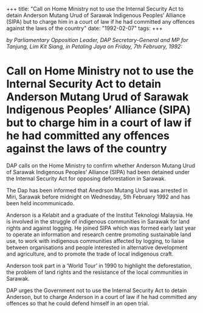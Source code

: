 +++ 
title: "Call on Home Ministry not to use the Internal Security Act to detain Anderson Mutang Urud of Sarawak Indigenous Peoples’ Alliance (SIPA) but to charge him in a court of law if he had committed any offences against the laws of the country"
date: "1992-02-07"
tags:
+++

_by Parliamentary Opposition Leader, DAP Secretary-General and MP for Tanjung, Lim Kit Siang, in Petaling Jaya on Friday, 7th February, 1992:_

# Call on Home Ministry not to use the Internal Security Act to detain Anderson Mutang Urud of Sarawak Indigenous Peoples’ Alliance (SIPA) but to charge him in a court of law if he had committed any offences against the laws of the country

DAP calls on the Home Ministry to confirm whether Anderson Mutang Urud of Sarawak Indigenous Peoples’ Alliance (SIPA) had been detained under the Internal Security Act for opposing deforestation in Sarawak.</u>

The Dap has been informed that Anedrson Mutang Urud was arrested in Miri, Sarawak before midnight on Wednesday, 5th February 1992 and has been held incommunicado.

Anderson is a Kelabit and a graduate of the Institut Teknologi Malaysia. He is involved in the struggle of indigenous communities in Sarawak for land rights and against logging. He joined SIPA which was formed early last year to operate an information and research centre promoting sustainable land use, to work with indigenous communities affected by logging, to liaise between organisations and people interested in alternative development and agriculture, and to promote the trade of local indigenous craft.

Anderson took part in a ‘World Tour’ in 1990 to highlight the deforestation, the problem of land rights and the resistance of the local communities in Sarawak.

DAP urges the Government not to use the Internal Security Act to detain Anderson, but to charge Anderson in a court of law if he had committed any offences so that he could defend himself in an open trial.
 

